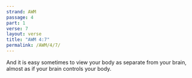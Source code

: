 ```yaml
---
strand: AWM
passage: 4
part: 1
verse: 7
layout: verse
title: "AWM 4:7"
permalink: /AWM/4/7/
---
```

And it is easy sometimes to view your body as separate from your brain, almost as if your brain controls your body.

